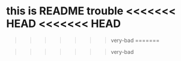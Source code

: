 this is README trouble
<<<<<<< HEAD
<<<<<<< HEAD
=======

>>>>>>> very-bad
=======

>>>>>>> very-bad
